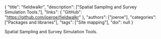 {
  "title": "fieldwalkr",
  "description": ["Spatial Sampling and Survey Simulation Tools."],
  "links": {
    "GitHub": "https://github.com/joeroe/fieldwalkr"
  },
  "authors": ["joeroe"],
  "categories": ["Packages and libraries"],
  "tags": ["Site mapping"],
  "doi": null
}

<!-- Generated by csv2md.R – do not edit by hand -->

Spatial Sampling and Survey Simulation Tools.